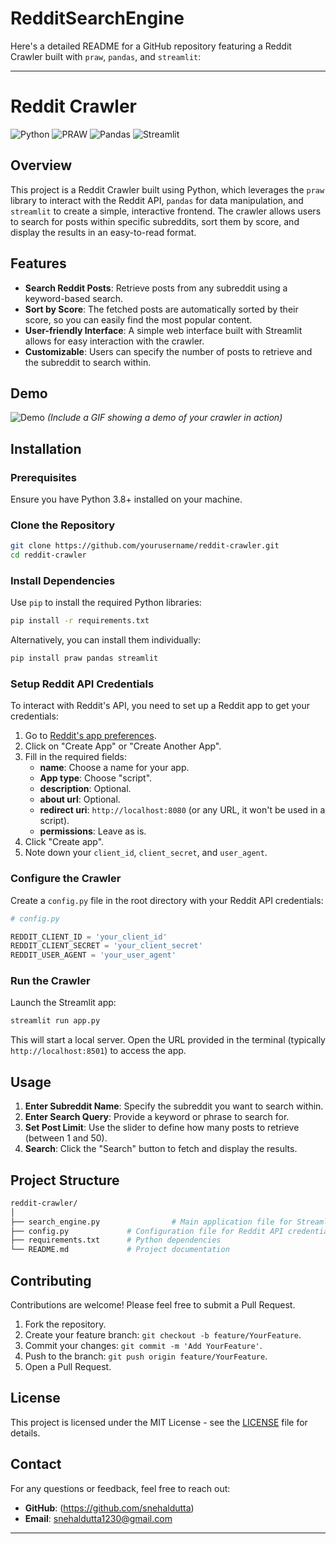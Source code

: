 # RedditSearchEngine
Here's a detailed README for a GitHub repository featuring a Reddit Crawler built with `praw`, `pandas`, and `streamlit`:

---

# Reddit Crawler

![Python](https://img.shields.io/badge/Python-3.8%2B-blue)
![PRAW](https://img.shields.io/badge/PRAW-7.5.0-brightgreen)
![Pandas](https://img.shields.io/badge/Pandas-1.3.3-orange)
![Streamlit](https://img.shields.io/badge/Streamlit-1.4.0-red)

## Overview

This project is a Reddit Crawler built using Python, which leverages the `praw` library to interact with the Reddit API, `pandas` for data manipulation, and `streamlit` to create a simple, interactive frontend. The crawler allows users to search for posts within specific subreddits, sort them by score, and display the results in an easy-to-read format.

## Features

- **Search Reddit Posts**: Retrieve posts from any subreddit using a keyword-based search.
- **Sort by Score**: The fetched posts are automatically sorted by their score, so you can easily find the most popular content.
- **User-friendly Interface**: A simple web interface built with Streamlit allows for easy interaction with the crawler.
- **Customizable**: Users can specify the number of posts to retrieve and the subreddit to search within.

## Demo

![Demo](demo.gif) *(Include a GIF showing a demo of your crawler in action)*

## Installation

### Prerequisites

Ensure you have Python 3.8+ installed on your machine.

### Clone the Repository

```bash
git clone https://github.com/yourusername/reddit-crawler.git
cd reddit-crawler
```

### Install Dependencies

Use `pip` to install the required Python libraries:

```bash
pip install -r requirements.txt
```

Alternatively, you can install them individually:

```bash
pip install praw pandas streamlit
```

### Setup Reddit API Credentials

To interact with Reddit's API, you need to set up a Reddit app to get your credentials:

1. Go to [Reddit's app preferences](https://www.reddit.com/prefs/apps).
2. Click on "Create App" or "Create Another App".
3. Fill in the required fields:
   - **name**: Choose a name for your app.
   - **App type**: Choose "script".
   - **description**: Optional.
   - **about url**: Optional.
   - **redirect uri**: `http://localhost:8080` (or any URL, it won't be used in a script).
   - **permissions**: Leave as is.
4. Click "Create app".
5. Note down your `client_id`, `client_secret`, and `user_agent`.

### Configure the Crawler

Create a `config.py` file in the root directory with your Reddit API credentials:

```python
# config.py

REDDIT_CLIENT_ID = 'your_client_id'
REDDIT_CLIENT_SECRET = 'your_client_secret'
REDDIT_USER_AGENT = 'your_user_agent'
```

### Run the Crawler

Launch the Streamlit app:

```bash
streamlit run app.py
```

This will start a local server. Open the URL provided in the terminal (typically `http://localhost:8501`) to access the app.

## Usage

1. **Enter Subreddit Name**: Specify the subreddit you want to search within.
2. **Enter Search Query**: Provide a keyword or phrase to search for.
3. **Set Post Limit**: Use the slider to define how many posts to retrieve (between 1 and 50).
4. **Search**: Click the "Search" button to fetch and display the results.

## Project Structure

```bash
reddit-crawler/
│
├── search_engine.py                # Main application file for Streamlit
├── config.py             # Configuration file for Reddit API credentials
├── requirements.txt      # Python dependencies
└── README.md             # Project documentation
```

## Contributing

Contributions are welcome! Please feel free to submit a Pull Request.

1. Fork the repository.
2. Create your feature branch: `git checkout -b feature/YourFeature`.
3. Commit your changes: `git commit -m 'Add YourFeature'`.
4. Push to the branch: `git push origin feature/YourFeature`.
5. Open a Pull Request.

## License

This project is licensed under the MIT License - see the [LICENSE](LICENSE) file for details.

## Contact

For any questions or feedback, feel free to reach out:

- **GitHub**: (https://github.com/snehaldutta)
- **Email**: snehaldutta1230@gmail.com

---


